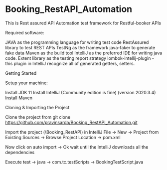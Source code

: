 # Booking_RestAPI_Automation
This is Rest assured API Automation test framework for Restful-booker APIs

Required software:

JAVA as the programming language for writing test code
RestAssured library to test REST APIs
TestNg as the framework
java-faker to generate fake data
Maven as the build tool
IntelliJ as the preferred IDE for writing java code.
Extent library as the testing report strategy
lombok-intellij-plugin - this plugin in IntelliJ recognize all of generated getters, setters.

Getting Started

Setup your machine:

Install JDK 11
Install IntelliJ (Community edition is fine) (version 2020.3.4)
Install Maven

Cloning & Importing the Project

Clone the project from git clone https://github.com/pravinsarda/Booking_RestAPI_Automation.git

Import the project (\Booking_RestAPI) in IntelliJ File -> New -> Project from Existing Sources -> Browse Project Location -> pom.xml

Now click on auto import -> Ok wait until the IntelliJ downloads all the dependencies

Execute test -> java -> com.tc.testScripts -> BookingTestScript.java
